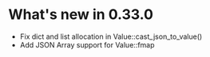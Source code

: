 # What's new in 0.33.0

* Fix dict and list allocation in Value::cast_json_to_value()
* Add JSON Array support for Value::fmap
